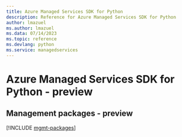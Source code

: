 ```yaml
---
title: Azure Managed Services SDK for Python
description: Reference for Azure Managed Services SDK for Python
author: lmazuel
ms.author: lmazuel
ms.data: 07/14/2023
ms.topic: reference
ms.devlang: python
ms.service: managedservices
---
```

# Azure Managed Services SDK for Python - preview

## Management packages - preview
[!INCLUDE [mgmt-packages](managed-services-mgmt-index.md)]